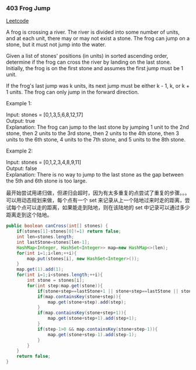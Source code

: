 ### 403 Frog Jump

[Leetcode](https://leetcode.com/problems/frog-jump/)

A frog is crossing a river. The river is divided into some number of units, and at each unit, there may or may not exist a stone. The frog can jump on a stone, but it must not jump into the water.

Given a list of stones' positions (in units) in sorted ascending order, determine if the frog can cross the river by landing on the last stone. Initially, the frog is on the first stone and assumes the first jump must be 1 unit.

If the frog's last jump was k units, its next jump must be either k - 1, k, or k + 1 units. The frog can only jump in the forward direction.

 

Example 1:

Input: stones = [0,1,3,5,6,8,12,17]  
Output: true  
Explanation: The frog can jump to the last stone by jumping 1 unit to the 2nd stone, then 2 units to the 3rd stone, then 2 units to the 4th stone, then 3 units to the 6th stone, 4 units to the 7th stone, and 5 units to the 8th stone.  

Example 2:

Input: stones = [0,1,2,3,4,8,9,11]  
Output: false  
Explanation: There is no way to jump to the last stone as the gap between the 5th and 6th stone is too large.  

最开始尝试用递归做，但递归会超时，因为有太多重复的点尝试了重复的步骤。。。可以用动态规划来做，每个点有一个 set 来记录从上一个陆地过来时走的距离，尝试每个点可以走的距离，如果能走到陆地，则在该陆地的 set 中记录可以通过多少距离走到这个陆地。

```java
public boolean canCross(int[] stones) {
    if(stones[1]-stones[0]!=1) return false;
    int len=stones.length;
    int lastStone=stones[len-1];
    HashMap<Integer, HashSet<Integer>> map=new HashMap<>(len);
    for(int i=1;i<len;++i){
        map.put(stones[i], new HashSet<Integer>());
    }
    map.get(1).add(1);
    for(int i=1;i<stones.length;++i){
        int stone = stones[i];
        for(int step:map.get(stone)){
            if(stone+step==lastStone+1 || stone+step==lastStone || stone+step==lastStone-1) return true;
            if(map.containsKey(stone+step)){
                map.get(stone+step).add(step);
            }
            if(map.containsKey(stone+step+1)){
                map.get(stone+step+1).add(step+1);
            }
            if(step-1>0 && map.containsKey(stone+step-1)){
                map.get(stone+step-1).add(step-1);
            }
        }
    }
    return false;
}
```